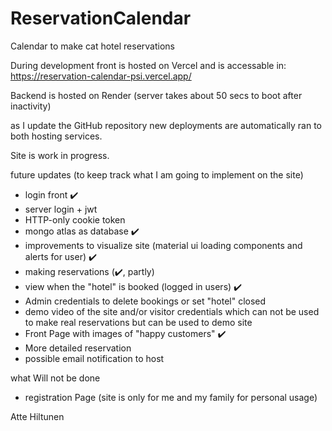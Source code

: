 # ReservationCalendar
Calendar to make cat hotel reservations

During development front is hosted on Vercel and is accessable in: https://reservation-calendar-psi.vercel.app/

Backend is hosted on Render 
(server takes about 50 secs to boot after inactivity)

as I update the GitHub repository new deployments are automatically ran to both hosting services.

Site is work in progress.

future updates (to keep track what I am going to implement on the site)

- login front ✔️
- server login + jwt
- HTTP-only cookie token
- mongo atlas as database  ✔️
- improvements to visualize site (material ui loading components and alerts for user) ✔️
- making reservations (✔️, partly)
- view when the "hotel" is booked (logged in users) ✔️
- Admin credentials to delete bookings or set "hotel" closed
- demo video of the site and/or visitor credentials which can not be used to make real reservations but can be used to demo site
- Front Page with images of "happy customers" ✔️
- More detailed reservation
- possible email notification to host


what Will not be done
- registration Page (site is only for me and my family for personal usage) 


Atte Hiltunen


